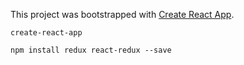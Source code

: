 
This project was bootstrapped with [Create React App](https://github.com/facebook/create-react-app).

`create-react-app`

`npm install redux react-redux --save`

